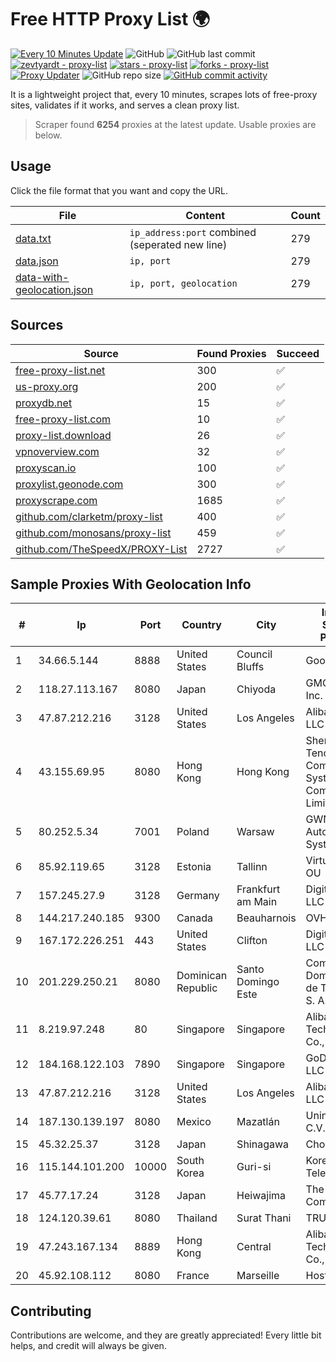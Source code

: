 
# Free HTTP Proxy List 🌍

[![Every 10 Minutes Update](https://github.com/mertguvencli/http-proxy-list/actions/workflows/main.yml/badge.svg?branch=main)](https://github.com/mertguvencli/http-proxy-list/actions/workflows/main.yml)
![GitHub](https://img.shields.io/github/license/mertguvencli/http-proxy-list)
![GitHub last commit](https://img.shields.io/github/last-commit/mertguvencli/http-proxy-list)
[![zevtyardt - proxy-list](https://img.shields.io/static/v1?label=zevtyardt&message=proxy-list&color=blue&logo=github)](https://github.com/zevtyardt/proxy-list "Go to GitHub repo")
[![stars - proxy-list](https://img.shields.io/github/stars/zevtyardt/proxy-list?style=social)](https://github.com/zevtyardt/proxy-list)
[![forks - proxy-list](https://img.shields.io/github/forks/zevtyardt/proxy-list?style=social)](https://github.com/zevtyardt/proxy-list)
[![Proxy Updater](https://github.com/zevtyardt/proxy-list/workflows/Proxy%20Updater/badge.svg)](https://github.com/zevtyardt/proxy-list/actions?query=workflow:"Proxy+Updater")
![GitHub repo size](https://img.shields.io/github/repo-size/zevtyardt/proxy-list)
[![GitHub commit activity](https://img.shields.io/github/commit-activity/m/zevtyardt/proxy-list?logo=commits)](https://github.com/zevtyardt/proxy-list/commits/main)

It is a lightweight project that, every 10 minutes, scrapes lots of free-proxy sites, validates if it works, and serves a clean proxy list.

> Scraper found **6254** proxies at the latest update. Usable proxies are below.

## Usage

Click the file format that you want and copy the URL.

|File|Content|Count|
|----|-------|-----|
|[data.txt](https://raw.githubusercontent.com/mertguvencli/http-proxy-list/main/proxy-list/data.txt)|`ip_address:port` combined (seperated new line)|279|
|[data.json](https://raw.githubusercontent.com/mertguvencli/http-proxy-list/main/proxy-list/data.json)|`ip, port`|279|
|[data-with-geolocation.json](https://raw.githubusercontent.com/mertguvencli/http-proxy-list/main/proxy-list/data-with-geolocation.json)|`ip, port, geolocation`|279|

## Sources

|Source|Found Proxies|Succeed|
|------|-------------|-------|
|[free-proxy-list.net](https://free-proxy-list.net)|300|✅|
|[us-proxy.org](https://www.us-proxy.org)|200|✅|
|[proxydb.net](http://proxydb.net)|15|✅|
|[free-proxy-list.com](https://free-proxy-list.com/?page=&port=&type%5B%5D=http&type%5B%5D=https&up_time=0&search=Search)|10|✅|
|[proxy-list.download](https://www.proxy-list.download/HTTP)|26|✅|
|[vpnoverview.com](https://vpnoverview.com/privacy/anonymous-browsing/free-proxy-servers)|32|✅|
|[proxyscan.io](https://www.proxyscan.io)|100|✅|
|[proxylist.geonode.com](https://proxylist.geonode.com/api/proxy-list?limit=300&page=1&sort_by=lastChecked&sort_type=desc&protocols=http,https)|300|✅|
|[proxyscrape.com](https://api.proxyscrape.com/v2/?request=displayproxies&protocol=http&timeout=10000&country=all&ssl=all&anonymity=all)|1685|✅|
|[github.com/clarketm/proxy-list](https://raw.githubusercontent.com/clarketm/proxy-list/master/proxy-list-raw.txt)|400|✅|
|[github.com/monosans/proxy-list](https://raw.githubusercontent.com/monosans/proxy-list/main/proxies/http.txt)|459|✅|
|[github.com/TheSpeedX/PROXY-List](https://raw.githubusercontent.com/TheSpeedX/PROXY-List/master/http.txt)|2727|✅|


## Sample Proxies With Geolocation Info

|#|Ip|Port|Country|City|Internet Service Provider|
|-|--|----|-------|----|-------------------------|
|1|34.66.5.144|8888|United States|Council Bluffs|Google LLC|
|2|118.27.113.167|8080|Japan|Chiyoda|GMO Internet, Inc.|
|3|47.87.212.216|3128|United States|Los Angeles|Alibaba.com LLC|
|4|43.155.69.95|8080|Hong Kong|Hong Kong|Shenzhen Tencent Computer Systems Company Limited|
|5|80.252.5.34|7001|Poland|Warsaw|GWNET Autonomus System|
|6|85.92.119.65|3128|Estonia|Tallinn|Virtuaalinfra OU|
|7|157.245.27.9|3128|Germany|Frankfurt am Main|DigitalOcean, LLC|
|8|144.217.240.185|9300|Canada|Beauharnois|OVH SAS|
|9|167.172.226.251|443|United States|Clifton|DigitalOcean, LLC|
|10|201.229.250.21|8080|Dominican Republic|Santo Domingo Este|Compañía Dominicana de Teléfonos S. A.|
|11|8.219.97.248|80|Singapore|Singapore|Alibaba (US) Technology Co., Ltd.|
|12|184.168.122.103|7890|Singapore|Singapore|GoDaddy.com, LLC|
|13|47.87.212.216|3128|United States|Los Angeles|Alibaba.com LLC|
|14|187.130.139.197|8080|Mexico|Mazatlán|Uninet S.A. de C.V.|
|15|45.32.25.37|3128|Japan|Shinagawa|Choopa|
|16|115.144.101.200|10000|South Korea|Guri-si|Korea Telecom|
|17|45.77.17.24|3128|Japan|Heiwajima|The Constant Company|
|18|124.120.39.61|8080|Thailand|Surat Thani|TRUEBB|
|19|47.243.167.134|8889|Hong Kong|Central|Alibaba (US) Technology Co., Ltd.|
|20|45.92.108.112|8080|France|Marseille|Hosteur SAS|



## Contributing

Contributions are welcome, and they are greatly appreciated! Every
little bit helps, and credit will always be given.

